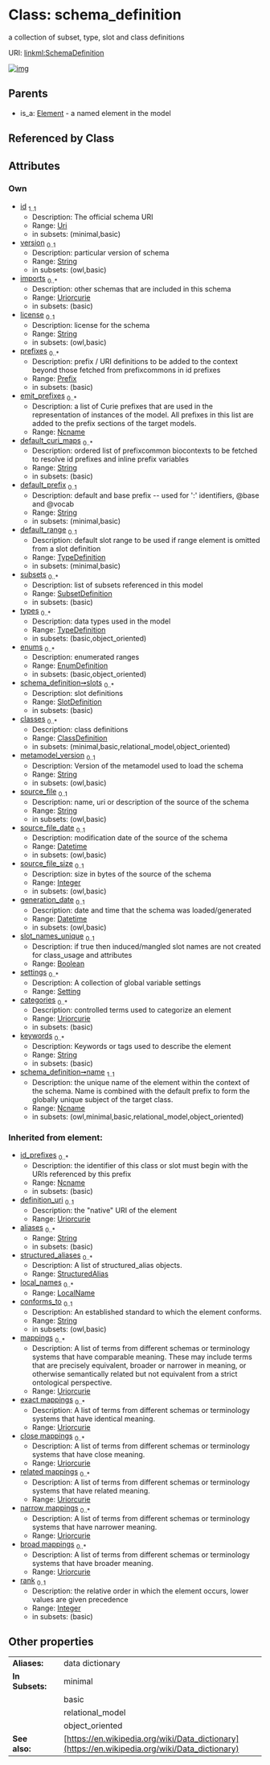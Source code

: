 
# Class: schema_definition


a collection of subset, type, slot and class definitions

URI: [linkml:SchemaDefinition](https://w3id.org/linkml/SchemaDefinition)


[![img](images/SchemaDefinition.svg)](images/SchemaDefinition.svg)

## Parents

 *  is_a: [Element](Element.md) - a named element in the model

## Referenced by Class


## Attributes


### Own

 * [id](id.md)  <sub>1..1</sub>
     * Description: The official schema URI
     * Range: [Uri](types/Uri.md)
     * in subsets: (minimal,basic)
 * [version](version.md)  <sub>0..1</sub>
     * Description: particular version of schema
     * Range: [String](types/String.md)
     * in subsets: (owl,basic)
 * [imports](imports.md)  <sub>0..\*</sub>
     * Description: other schemas that are included in this schema
     * Range: [Uriorcurie](types/Uriorcurie.md)
     * in subsets: (basic)
 * [license](license.md)  <sub>0..1</sub>
     * Description: license for the schema
     * Range: [String](types/String.md)
     * in subsets: (owl,basic)
 * [prefixes](prefixes.md)  <sub>0..\*</sub>
     * Description: prefix / URI definitions to be added to the context beyond those fetched from prefixcommons in id prefixes
     * Range: [Prefix](Prefix.md)
     * in subsets: (basic)
 * [emit_prefixes](emit_prefixes.md)  <sub>0..\*</sub>
     * Description: a list of Curie prefixes that are used in the representation of instances of the model.  All prefixes in this list are added to the prefix sections of the target models.
     * Range: [Ncname](types/Ncname.md)
 * [default_curi_maps](default_curi_maps.md)  <sub>0..\*</sub>
     * Description: ordered list of prefixcommon biocontexts to be fetched to resolve id prefixes and inline prefix variables
     * Range: [String](types/String.md)
     * in subsets: (basic)
 * [default_prefix](default_prefix.md)  <sub>0..1</sub>
     * Description: default and base prefix -- used for ':' identifiers, @base and @vocab
     * Range: [String](types/String.md)
     * in subsets: (minimal,basic)
 * [default_range](default_range.md)  <sub>0..1</sub>
     * Description: default slot range to be used if range element is omitted from a slot definition
     * Range: [TypeDefinition](TypeDefinition.md)
     * in subsets: (minimal,basic)
 * [subsets](subsets.md)  <sub>0..\*</sub>
     * Description: list of subsets referenced in this model
     * Range: [SubsetDefinition](SubsetDefinition.md)
     * in subsets: (basic)
 * [types](types.md)  <sub>0..\*</sub>
     * Description: data types used in the model
     * Range: [TypeDefinition](TypeDefinition.md)
     * in subsets: (basic,object_oriented)
 * [enums](enums.md)  <sub>0..\*</sub>
     * Description: enumerated ranges
     * Range: [EnumDefinition](EnumDefinition.md)
     * in subsets: (basic,object_oriented)
 * [schema_definition➞slots](slot_definitions.md)  <sub>0..\*</sub>
     * Description: slot definitions
     * Range: [SlotDefinition](SlotDefinition.md)
     * in subsets: (basic)
 * [classes](classes.md)  <sub>0..\*</sub>
     * Description: class definitions
     * Range: [ClassDefinition](ClassDefinition.md)
     * in subsets: (minimal,basic,relational_model,object_oriented)
 * [metamodel_version](metamodel_version.md)  <sub>0..1</sub>
     * Description: Version of the metamodel used to load the schema
     * Range: [String](types/String.md)
     * in subsets: (owl,basic)
 * [source_file](source_file.md)  <sub>0..1</sub>
     * Description: name, uri or description of the source of the schema
     * Range: [String](types/String.md)
     * in subsets: (owl,basic)
 * [source_file_date](source_file_date.md)  <sub>0..1</sub>
     * Description: modification date of the source of the schema
     * Range: [Datetime](types/Datetime.md)
     * in subsets: (owl,basic)
 * [source_file_size](source_file_size.md)  <sub>0..1</sub>
     * Description: size in bytes of the source of the schema
     * Range: [Integer](types/Integer.md)
     * in subsets: (owl,basic)
 * [generation_date](generation_date.md)  <sub>0..1</sub>
     * Description: date and time that the schema was loaded/generated
     * Range: [Datetime](types/Datetime.md)
     * in subsets: (owl,basic)
 * [slot_names_unique](slot_names_unique.md)  <sub>0..1</sub>
     * Description: if true then induced/mangled slot names are not created for class_usage and attributes
     * Range: [Boolean](types/Boolean.md)
 * [settings](settings.md)  <sub>0..\*</sub>
     * Description: A collection of global variable settings
     * Range: [Setting](Setting.md)
 * [categories](categories.md)  <sub>0..\*</sub>
     * Description: controlled terms used to categorize an element
     * Range: [Uriorcurie](types/Uriorcurie.md)
     * in subsets: (basic)
 * [keywords](keywords.md)  <sub>0..\*</sub>
     * Description: Keywords or tags used to describe the element
     * Range: [String](types/String.md)
     * in subsets: (basic)
 * [schema_definition➞name](schema_definition_name.md)  <sub>1..1</sub>
     * Description: the unique name of the element within the context of the schema.  Name is combined with the default prefix to form the globally unique subject of the target class.
     * Range: [Ncname](types/Ncname.md)
     * in subsets: (owl,minimal,basic,relational_model,object_oriented)

### Inherited from element:

 * [id_prefixes](id_prefixes.md)  <sub>0..\*</sub>
     * Description: the identifier of this class or slot must begin with the URIs referenced by this prefix
     * Range: [Ncname](types/Ncname.md)
     * in subsets: (basic)
 * [definition_uri](definition_uri.md)  <sub>0..1</sub>
     * Description: the "native" URI of the element
     * Range: [Uriorcurie](types/Uriorcurie.md)
 * [aliases](aliases.md)  <sub>0..\*</sub>
     * Range: [String](types/String.md)
     * in subsets: (basic)
 * [structured_aliases](structured_aliases.md)  <sub>0..\*</sub>
     * Description: A list of structured_alias objects.
     * Range: [StructuredAlias](StructuredAlias.md)
 * [local_names](local_names.md)  <sub>0..\*</sub>
     * Range: [LocalName](LocalName.md)
 * [conforms_to](conforms_to.md)  <sub>0..1</sub>
     * Description: An established standard to which the element conforms.
     * Range: [String](types/String.md)
     * in subsets: (owl,basic)
 * [mappings](mappings.md)  <sub>0..\*</sub>
     * Description: A list of terms from different schemas or terminology systems that have comparable meaning. These may include terms that are precisely equivalent, broader or narrower in meaning, or otherwise semantically related but not equivalent from a strict ontological perspective.
     * Range: [Uriorcurie](types/Uriorcurie.md)
 * [exact mappings](exact_mappings.md)  <sub>0..\*</sub>
     * Description: A list of terms from different schemas or terminology systems that have identical meaning.
     * Range: [Uriorcurie](types/Uriorcurie.md)
 * [close mappings](close_mappings.md)  <sub>0..\*</sub>
     * Description: A list of terms from different schemas or terminology systems that have close meaning.
     * Range: [Uriorcurie](types/Uriorcurie.md)
 * [related mappings](related_mappings.md)  <sub>0..\*</sub>
     * Description: A list of terms from different schemas or terminology systems that have related meaning.
     * Range: [Uriorcurie](types/Uriorcurie.md)
 * [narrow mappings](narrow_mappings.md)  <sub>0..\*</sub>
     * Description: A list of terms from different schemas or terminology systems that have narrower meaning.
     * Range: [Uriorcurie](types/Uriorcurie.md)
 * [broad mappings](broad_mappings.md)  <sub>0..\*</sub>
     * Description: A list of terms from different schemas or terminology systems that have broader meaning.
     * Range: [Uriorcurie](types/Uriorcurie.md)
 * [rank](rank.md)  <sub>0..1</sub>
     * Description: the relative order in which the element occurs, lower values are given precedence
     * Range: [Integer](types/Integer.md)
     * in subsets: (basic)

## Other properties

|  |  |  |
| --- | --- | --- |
| **Aliases:** | | data dictionary |
| **In Subsets:** | | minimal |
|  | | basic |
|  | | relational_model |
|  | | object_oriented |
| **See also:** | | [https://en.wikipedia.org/wiki/Data_dictionary](https://en.wikipedia.org/wiki/Data_dictionary) |

